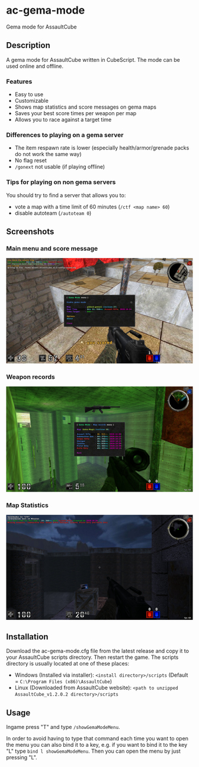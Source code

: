 ac-gema-mode
============

Gema mode for AssaultCube


Description
-----------

A gema mode for AssaultCube written in CubeScript. The mode can be used online and offline.

### Features

* Easy to use
* Customizable
* Shows map statistics and score messages on gema maps
* Saves your best score times per weapon per map
* Allows you to race against a target time


### Differences to playing on a gema server

* The item respawn rate is lower (especially health/armor/grenade packs do not work the same way)
* No flag reset
* `/gonext` not usable (if playing offline)


### Tips for playing on non gema servers ###

You should try to find a server that allows you to:

* vote a map with a time limit of 60 minutes (`/ctf <map name> 60`)
* disable autoteam (`/autoteam 0`)


Screenshots
-----------

### Main menu and score message
![Main menu and score message](readme/screenshots/main-menu.jpg?raw=true "Main menu and score message")

### Weapon records
![Weapon records](readme/screenshots/weapon-records.jpg?raw=true "Weapon records")

### Map Statistics
![Map Statistics on loading a gema map](readme/screenshots/map-statistics.jpg?raw=true "Map Statistics on loading a gema map")


Installation
------------

Download the ac-gema-mode.cfg file from the latest release and copy it to your AssaultCube scripts directory. Then restart the game.
The scripts directory is usually located at one of these places:

- Windows (Installed via installer): `<install directory>/scripts` (Default = `C:\Program Files (x86)\AssaultCube`)
- Linux (Downloaded from AssaultCube website): `<path to unzipped AssaultCube_v1.2.0.2 directory>/scripts`


Usage
-----

Ingame press "T" and type `/showGemaModeMenu`.

In order to avoid having to type that command each time you want to open the menu you can also bind it to a key, e.g. if you want to bind it to the key "L" type `bind l showGemaModeMenu`. Then you can open the menu by just pressing "L".
